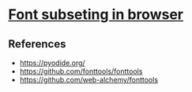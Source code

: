 # [Font subseting in browser](https://monochromer.github.io/font-subseting)

## References
- https://pyodide.org/
- https://github.com/fonttools/fonttools
- https://github.com/web-alchemy/fonttools